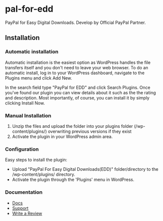 # pal-for-edd
PayPal for Easy Digital Downloads. Develop by Official PayPal Partner. 


## Installation

### Automatic installation

Automatic installation is the easiest option as WordPress handles the file transfers itself and you don't need to leave your web browser. To do an automatic install, log in to your WordPress dashboard, navigate to the Plugins menu and click Add New.

In the search field type "PayPal for EDD" and click Search Plugins. Once you've found our plugin you can view details about it such as the the rating and description. Most importantly, of course, you can install it by simply clicking Install Now.

### Manual Installation

1. Unzip the files and upload the folder into your plugins folder (/wp-content/plugins/) overwriting previous versions if they exist
2. Activate the plugin in your WordPress admin area.


### Configuration

Easy steps to install the plugin:

*	Upload "PayPal For Easy Digital Downloads(EDD)" folder/directory to the /wp-content/plugins/ directory.
*	Activate the plugin through the 'Plugins' menu in WordPress.

### Documentation

*	<a href="https://www.premiumdev.com/product/paypal-for-easy-digital-downloads-edd/" target="_blank">Docs</a>
*	<a href="http://wordpress.org/support/plugin/pal-for-edd" target="_blank">Support</a>
*	<a href="http://wordpress.org/support/view/plugin-reviews/pal-for-edd" target="_blank">Write a Review</a>